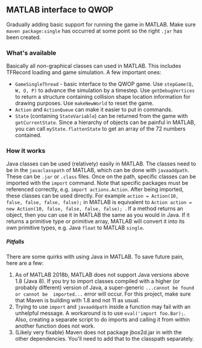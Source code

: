 ## MATLAB interface to QWOP
Gradually adding basic support for running the game in MATLAB. Make sure `maven package:single` has occurred at some 
point so the right `.jar` has been created. 

### What's available

Basically all non-graphical classes can used in MATLAB. This includes TFRecord loading and game simulation. A few 
important ones:
* `GameSingleThread` - basic interface to the QWOP game. Use `stepGame(Q, W, O, P)` to advance the simulation by a 
timestep. Use `getDebugVertices` to return a structure containing collision shape location information for drawing 
purposes. Use `makeNewWorld` to reset the game.
* `Action` and `ActionQueue` can make it easier to put in commands. 
* `State` (containing `StateVariable`) can be returned from the game with `getCurrentState`. Since a hierarchy of 
objects can be painful in MATLAB, you can call `myState.flattenState` to get an array of the 72 numbers contained.

### How it works

Java classes can be used (relatively) easily in MATLAB. The classes need to be in the `javaclasspath` of MATLAB, 
which can be done with `javaaddpath`. These can be `.jar` or `.class` files. Once on the path, specific classes can 
be imported with the `import` command. Note that specific packages must be referenced correctly, e.g. 
`import actions.Action`. After being imported, these classes can be used directly. For example `action = Action(10, 
false, false, false, false);` in MATLAB is equivalent to `Action action = new Action(10, false, false, false, false);
`. If a method returns an object, then you can use it in MATLAB the same as you would in Java. If it returns a 
primitive type or primitive array, MATLAB will convert it into its own primitive types, e.g. Java `float` to MATLAB 
`single`. 

##### Pitfalls
There are some quirks with using Java in MATLAB. To save future pain, here are a few:

1. As of MATLAB 2018b, MATLAB does not support Java versions above 1.8 (Java 8). If you try to import classes 
compiled with a higher (or probably different) version of Java, a super-generic `...cannot be found or cannot be 
imported...` error will occur. For this project, make sure that Maven is building with 1.8 and not 11 as usual.
2. Trying to use `import` and `javaaddpath` inside a function may fail with an unhelpful message. A workaround is to 
use `eval('import foo.Bar);`. Also, creating a separate script to do imports and calling it from within another 
function does not work.
3. (Likely very fixable) Maven does not package jbox2d.jar in with the other dependencies. You'll need to add that to
 the classpath separately.